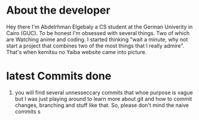 # About the developer
Hey there I'm Abdelrhman Elgebaly a CS student at the German Univerity in Cairo (GUC). To be honest I'm obsessed with several things. Two of which are Watching anime and coding.
I started thinking "wait a minute, why not start a project that combines two of the most things that I really admire". That's when kemitsu no Yaiba website came into picture.
# latest Commits done
1. you will find several unnesseccary commits that whoe purpose is vague but I was just playing around to learn more about git and how to commit changes, branching and stuff like that. So, please don't mind the naive commits s
